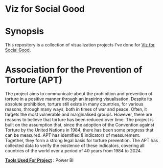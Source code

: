 # Viz for Social Good

# Synopsis

This repository is a collection of visualization projects I've done for [Viz for Social Good](https://www.vizforsocialgood.com/).

# Association for the Prevention of Torture (APT)

The project aims to communicate about the prohibition and prevention of torture in a positive manner through an inspiring visualisation. Despite its absolute prohibition, torture still exists in many countries, for various reasons, through many ways, both in times of war and peace. Often, it targets the most vulnerable and marginalised groups. However, there are reasons to believe that torture has been reduced over time. The project is built on the assumption that, since the adoption of the Convention against Torture by the United Nations in 1984, there has been some progress that can be measured.  APT has identified 8 indicators of measurement. Together, they form a strong legal basis for torture prevention. The APT has collected data to verify the existence of these indicators, covering all countries of the world over a period of 40 years from 1984 to 2024.

**<u>Tools Used For Project</u>** : Power BI